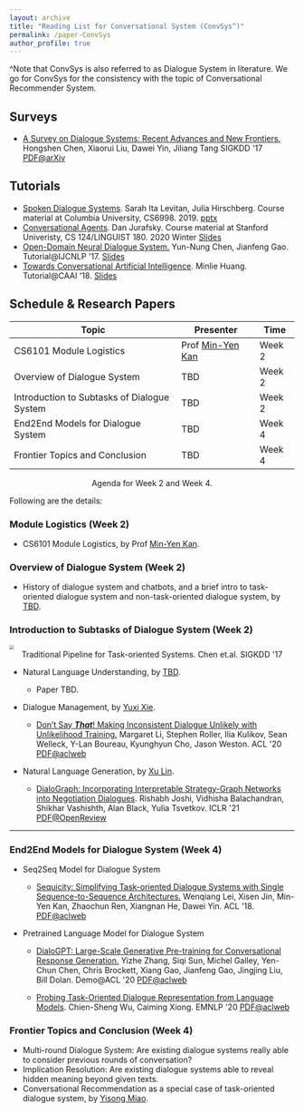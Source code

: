 ```yaml
---
layout: archive
title: "Reading List for Conversational System (ConvSys^)"
permalink: /paper-ConvSys
author_profile: true
---
```


^Note that ConvSys is also referred to as Dialogue System in literature. We go for ConvSys for the consistency with the topic of Conversational Recommender System. 



## Surveys

- <u>A Survey on Dialogue Systems: Recent Advances and New Frontiers.</u> Hongshen Chen, Xiaorui Liu, Dawei Yin, Jiliang Tang SIGKDD '17 [PDF@arXiv](https://arxiv.org/pdf/1711.01731.pdf)



## Tutorials

- <u>Spoken Dialogue Systems</u>. Sarah Ita Levitan, Julia Hirschberg. Course material at Columbia University, CS6998. 2019. [pptx](http://www.cs.columbia.edu/~julia/courses/CS6998-2019/sds_slides.pptx)
- <u>Conversational Agents</u>. Dan Jurafsky. Course material at Stanford Univeristy, CS 124/LINGUIST 180. 2020 Winter [Slides](http://web.stanford.edu/class/cs124/lec/chatbot20.pdf)
- <u>Open-Domain Neural Dialogue System.</u> Yun-Nung Chen, Jianfeng Gao. Tutorial@IJCNLP '17. [Slides](https://www.csie.ntu.edu.tw/~yvchen/doc/OpenDialogue_Tutorial_IJCNLP.pdf)
- <u>Towards Conversational Artificial Intelligence</u>. Minlie Huang. Tutorial@CAAI '18. [Slides](http://coai.cs.tsinghua.edu.cn/hml/media/files/CAAI-2018-tutorial.pdf)



## Schedule & Research Papers

| Topic                                       | Presenter                                               | Time   |
| ------------------------------------------- | ------------------------------------------------------- | ------ |
| CS6101 Module Logistics                     | Prof [Min-Yen Kan](https://www.comp.nus.edu.sg/~kanmy/) | Week 2 |
| Overview of Dialogue System                 | TBD                                                     | Week 2 |
| Introduction to Subtasks of Dialogue System | TBD                                                     | Week 2 |
| End2End Models for Dialogue System          | TBD                                                     | Week 4 |
| Frontier Topics and Conclusion              | TBD                                                     | Week 4 |

<center>
  Agenda for Week 2 and Week 4.
</center>



Following are the details:

### Module Logistics (Week 2)

- CS6101 Module Logistics, by Prof [Min-Yen Kan](https://www.comp.nus.edu.sg/~kanmy/).



### Overview of Dialogue System (Week 2)

- History of dialogue system and chatbots, and a brief intro to task-oriented dialogue system and non-task-oriented dialogue system, by [TBD]().



### Introduction to Subtasks of Dialogue System (Week 2)

<img src="https://wing-nus.github.io/cs6101/files/dialogue-sys-components.png" style="zoom:50%;" />

<center>
  Traditional Pipeline for Task-oriented Systems. Chen et.al. SIGKDD '17
 </center>



- Natural Language Understanding, by [TBD]().
  - Paper TBD. 

- Dialogue Management, by [Yuxi Xie](https://scholar.google.com/citations?user=LNLECx0AAAAJ&hl=en).

  - <u>Don’t Say ***That***! Making Inconsistent Dialogue Unlikely with Unlikelihood Training.</u> Margaret Li, Stephen Roller, Ilia Kulikov, Sean Welleck, Y-Lan Boureau, Kyunghyun Cho, Jason Weston. ACL '20 [PDF@aclweb](https://www.aclweb.org/anthology/2020.acl-main.428.pdf)

- Natural Language Generation, by [Xu Lin]().

  - <u>DialoGraph: Incorporating Interpretable Strategy-Graph Networks into Negotiation Dialogues</u>. Rishabh Joshi, Vidhisha Balachandran, Shikhar Vashishth, Alan Black, Yulia Tsvetkov.  ICLR '21 [PDF@OpenReview](https://openreview.net/forum?id=kDnal_bbb-E)

    

---



### End2End Models for Dialogue System (Week 4)

- Seq2Seq Model for Dialogue System
  - <u>Sequicity: Simplifying Task-oriented Dialogue Systems with Single Sequence-to-Sequence Architectures.</u> Wenqiang Lei, Xisen Jin, Min-Yen Kan, Zhaochun Ren, Xiangnan He, Dawei Yin. ACL '18. [PDF@aclweb](https://www.aclweb.org/anthology/P18-1133.pdf)

- Pretrained Language Model for Dialogue System

  - <u>DialoGPT: Large-Scale Generative Pre-training for Conversational Response Generation.</u> Yizhe Zhang, Siqi Sun, Michel Galley, Yen-Chun Chen, Chris Brockett, Xiang Gao, Jianfeng Gao, Jingjing Liu, Bill Dolan. Demo@ACL '20 [PDF@aclweb](https://www.aclweb.org/anthology/2020.acl-demos.30.pdf)

  - <u>Probing Task-Oriented Dialogue Representation from Language Models</u>. Chien-Sheng Wu, Caiming Xiong. EMNLP '20 [PDF@aclweb](https://www.aclweb.org/anthology/2020.emnlp-main.409.pdf)



### Frontier Topics and Conclusion (Week 4)

- Multi-round Dialogue System: Are existing dialogue systems really able to consider previous rounds of conversation?
- Implication Resolution: Are existing dialogue systems able to reveal hidden meaning beyond given texts.
- Conversational Recommendation as a special case of task-oriented dialogue system, by [Yisong Miao](https://www.yisong.me).

